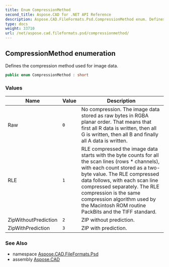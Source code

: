 ```yaml
---
title: Enum CompressionMethod
second_title: Aspose.CAD for .NET API Reference
description: Aspose.CAD.FileFormats.Psd.CompressionMethod enum. Defines the compression method used for image data
type: docs
weight: 33710
url: /net/aspose.cad.fileformats.psd/compressionmethod/
---
```

## CompressionMethod enumeration

Defines the compression method used for image data.

```csharp
public enum CompressionMethod : short
```

### Values

| Name | Value | Description |
| --- | --- | --- |
| Raw | `0` | No compression. The image data stored as raw bytes in RGBA planar order. That means that first all R data is written, then all G is written, then all B and finally all A data is written. |
| RLE | `1` | RLE compressed the image data starts with the byte counts for all the scan lines (rows * channels), with each count stored as a two-byte value. The RLE compressed data follows, with each scan line compressed separately. The RLE compression is the same compression algorithm used by the Macintosh ROM routine PackBits and the TIFF standard. |
| ZipWithoutPrediction | `2` | ZIP without prediction. |
| ZipWithPrediction | `3` | ZIP with prediction. |

### See Also

* namespace [Aspose.CAD.FileFormats.Psd](../../aspose.cad.fileformats.psd/)
* assembly [Aspose.CAD](../../)


